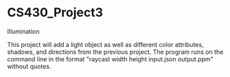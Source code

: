 # CS430_Project3
Illumination

This project will add a light object as well as different color attributes, shadows, and directions from the previous project.
The program runs on the command line in the format "raycast width height input.json output.ppm" without quotes.
